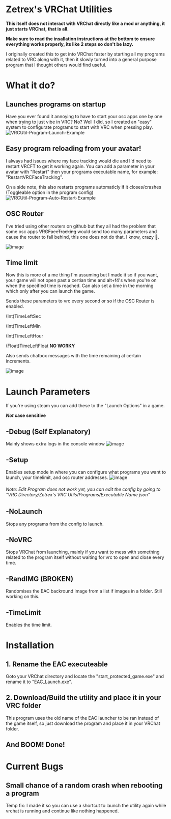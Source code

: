 # Zetrex's VRChat Utilities
**This itself does not interact with VRChat directly like a mod or anything, it just starts VRChat, that is all.**

**Make sure to read the insallation instructions at the bottom to ensure everything works properly, its like 2 steps so don't be lazy.**

I originally created this to get into VRChat faster by starting all my programs related to VRC along with it, then it slowly turned into a general purpose program that I thought others would find useful.

# What it do?
## Launches programs on startup
Have you ever found it annoying to have to start your osc apps one by one when trying to just vibe in VRC? No? Well I did, so I created an "easy" system to configurate programs to start with VRC when pressing play.
![VRCUtil-Program-Launch-Example](https://user-images.githubusercontent.com/102548737/200729103-4fb01c36-5fe1-48d9-aa74-2aaccc2d3c43.gif)

## Easy program reloading from your avatar!
I always had issues where my face tracking would die and I'd need to restart VRCFT to get it working again. You can add a parameter in your avatar with "Restart" then your programs executable name, for example: "RestartVRCFaceTracking".

On a side note, this also restarts programs automaticly if it closes/crashes (Toggleable option in the program config)![VRCUtil-Program-Auto-Restart-Example](https://user-images.githubusercontent.com/102548737/200730879-8dd70e77-8604-4374-8864-77afc2a44132.gif)

## OSC Router
I've tried using other routers on github but they all had the problem that some osc apps ~~VRCFaceTracking~~ would send too many parameters and cause the router to fall behind, this one does not do that. I know, crazy 🥴.

![image](https://user-images.githubusercontent.com/102548737/200731457-5c77b4cb-98ea-4718-9982-0acbe4afe2ec.png)

## Time limit
Now this is more of a me thing I'm assuming but I made it so if you want, your game will not open past a certian time and alt+f4's when you're on when the specified time is reached. Can also set a time in the morning which only after you can launch the game.

Sends these parameters to vrc every second or so if the OSC Router is enabled.

(Int)TimeLeftSec

(Int)TimeLeftMin

(Int)TimeLeftHour

(Float)TimeLeftFloat **NO WORKY**

Also sends chatbox messages with the time remaining at certain increments.

![image](https://user-images.githubusercontent.com/102548737/200731900-3568f18d-54d7-4c71-8167-5bd717c15ede.png)

# Launch Parameters
If you're using steam you can add these to the "Launch Options" in a game.

**_Not_ case sensitive**

## -Debug (Self Explanatory)
Mainly shows extra logs in the console window
![image](https://user-images.githubusercontent.com/102548737/200732589-04668b4e-c3e9-42ef-a036-291313fd6f17.png)

## -Setup
Enables setup mode in where you can configure what programs you want to launch, your timelimit, and osc router addresses.
![image](https://user-images.githubusercontent.com/102548737/200732551-6138a988-cd12-4914-8312-69e58a3e96ca.png)
###### Note: Edit Program does not work yet, you can edit the config by going to "VRC Directory/Zetrex's VRC Utils/Programs/Executable Name.json"

## -NoLaunch
Stops any programs from the config to launch.

## -NoVRC
Stops VRChat from launching, mainly if you want to mess with something related to the program itself without waiting for vrc to open and close every time.

## -RandIMG (**BROKEN**)
Randomises the EAC backround image from a list if images in a folder. Still working on this.

## -TimeLimit
Enables the time limit.

# Installation

## 1. Rename the EAC executeable
Goto your VRChat directory and locate the "start_protected_game.exe" and rename it to "EAC_Launch.exe".

## 2. Download/Build the utility and place it in your VRC folder
This program uses the old name of the EAC launcher to be ran instead of the game itself, so just download the program and place it in your VRChat folder.

## And BOOM! Done!

# Current Bugs

## Small chance of a random crash when rebooting a program
Temp fix: I made it so you can use a shortcut to launch the utility again while vrchat is running and continue like nothing happened.
